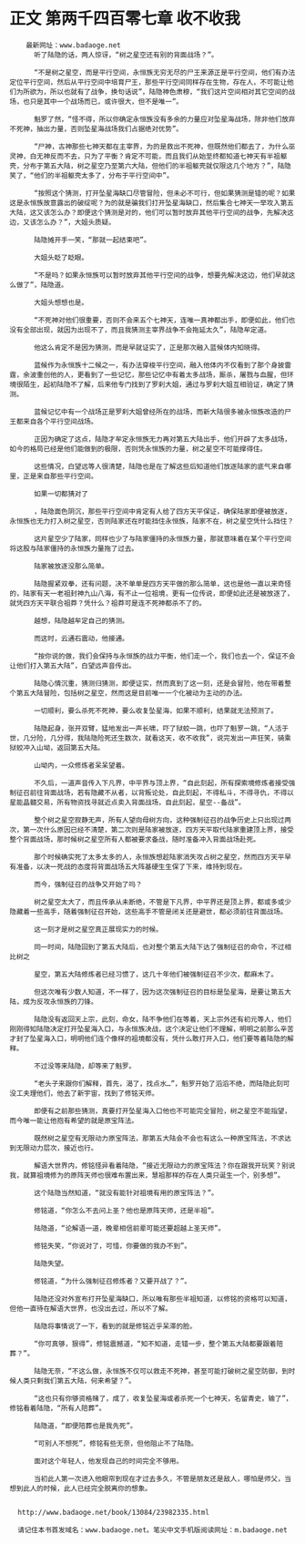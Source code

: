 # 正文 第两千四百零七章 收不收我
        最新网址：www.badaoge.net
          听了陆隐的话，两人惊讶，“树之星空还有别的背面战场？”。
      
          “不是树之星空，而是平行空间，永恒族无穷无尽的尸王来源正是平行空间，他们有办法定位平行空间，然后从平行空间中培育尸王，那些平行空间同样存在生物，存在人，不可能让他们为所欲为，所以也就有了战争，换句话说”，陆隐神色肃穆，“我们这片空间相对其它空间的战场，也只是其中一个战场而已，或许很大，但不是唯一”。
      
          魁罗了然，“怪不得，所以你确定永恒族没有多余的力量应对坠星海战场，除非他们放弃不死神，抽出力量，否则坠星海战场我们占据绝对优势”。
      
          “尸神，古神那些七神天都在主宰界，为的是救出不死神，但既然他们都去了，为什么巫灵神，白无神反而不去，只为了平衡？肯定不可能，而且我们从始至终都知道七神天有半祖躯壳，分布于第五大陆，树之星空乃至第六大陆，但他们的半祖躯壳就仅限这几个地方？”，陆隐笑了，“他们的半祖躯壳太多了，分布于平行空间中”。
      
          “按照这个猜测，打开坠星海缺口尽管冒险，但未必不可行，但如果猜测是错的呢？如果这是永恒族故意露出的破绽呢？为的就是骗我们打开坠星海缺口，然后集合七神天一举攻入第五大陆，这又该怎么办？即便这个猜测是对的，他们可以暂时放弃其他平行空间的战争，先解决这边，又该怎么办？”，大姐头质疑。
      
          陆隐摊开手一笑，“那就一起结束吧”。
      
          大姐头眨了眨眼。
      
          “不是吗？如果永恒族可以暂时放弃其他平行空间的战争，想要先解决这边，他们早就这么做了”，陆隐道。
      
          大姐头想想也是。
      
          “不死神对他们很重要，否则不会来五个七神天，连唯一真神都出手，即便如此，他们也没有全部出现，就因为出现不了，而且我猜测主宰界战争不会拖延太久”，陆隐牟定道。
      
          他这么肯定不是因为猜测，而是早就证实了，正是那次融入蓝候体内知晓得。
      
          蓝候作为永恒族十二候之一，有办法穿梭平行空间，融入他体内不仅看到了那个身披雷霆，余波重创他的人，更看到了一些记忆，那些记忆中有着太多战场，厮杀，屠戮与血腥，但环境很陌生，起初陆隐不了解，后来他专门找到了罗刹大姐，通过与罗刹大姐互相验证，确定了猜测。
      
          蓝候记忆中有一个战场正是罗刹大姐曾经所在的战场，而新大陆很多被永恒族改造的尸王都来自各个平行空间战场。
      
          正因为确定了这点，陆隐才牟定永恒族无力再对第五大陆出手，他们开辟了太多战场，如今的格局已经是他们能做到的极限，否则凭永恒族的力量，树之星空不可能撑得住。
      
          这些情况，白望远等人很清楚，陆隐也是在了解这些后知道他们放逐陆家的底气来自哪里，正是来自那些平行空间。
      
          如果一切都猜对了
      
          ，陆隐面色阴沉，那些平行空间中肯定有人给了四方天平保证，确保陆家即便被放逐，永恒族也无力打入树之星空，否则陆家还在时能挡住永恒族，陆家不在，树之星空凭什么挡住？
      
          这片星空少了陆家，同样也少了与陆家僵持的永恒族力量，那就意味着在某个平行空间将这股与陆家僵持的永恒族力量拖了过去。
      
          陆家被放逐没那么简单。
      
          陆隐握紧双拳，还有问题，决不单单是四方天平做的那么简单，这也是他一直以来奇怪的，陆家有天一老祖封神九山八海，有不止一位祖境，更有一位传说，即便如此还是被放逐了，就凭四方天平联合祖莽？凭什么？祖莽可是连不死神都杀不了的。
      
          越想，陆隐越牟定自己的猜测。
      
          而这时，云通石震动，他接通。
      
          “按你说的做，我们会保持与永恒族的战力平衡，他们走一个，我们也去一个，保证不会让他们打入第五大陆”，白望远声音传出。
      
          陆隐心情沉重，猜测归猜测，即便证实，然而真到了这一刻，还是会冒险，他在带着整个第五大陆冒险，包括树之星空，然而这是目前唯一一个化被动为主动的办法。
      
          一切顺利，要么杀死不死神，要么收复坠星海，如果不顺利，结果就无法预测了。
      
          陆隐起身，张开双臂，猛地发出一声长啸，吓了狱蛟一跳，也吓了魁罗一跳，“人活于世，几分险，几分得，我陆隐险死还生数次，就看这天，收不收我”，说完发出一声狂笑，骑乘狱蛟冲入山坳，返回第五大陆。
      
          山坳内，一众修炼者呆呆望着。
      
          不久后，一道声音传入下凡界，中平界与顶上界，“自此刻起，所有探索境修炼者接受强制征召前往背面战场，若有隐藏不从者，以背叛论处，自此刻起，不得私斗，不得寻仇，不得以星能晶髓交易，所有物资找寻就近点卖入背面战场，自此刻起，星空--备战”。
      
          整个树之星空寂静无声，所有人望向母树方向，这种强制征召的战争历史上只出现过两次，第一次什么原因已经不清楚，第二次则是陆家被放逐，四方天平取代陆家重建顶上界，接受整个背面战场，那时候树之星空所有人都被要求备战，随时准备冲入背面战场赴死。
      
          那个时候确实死了太多太多的人，永恒族想趁陆家消失攻占树之星空，然而四方天平早有准备，以决一死战的态度将背面战场五大阵基硬生生保了下来，维持到现在。
      
          而今，强制征召的战争又开始了吗？
      
          树之星空太大了，而且传承从未断绝，不管是下凡界，中平界还是顶上界，都或多或少隐藏着一些高手，随着强制征召开始，这些高手不管是闭关还是避世，都必须前往背面战场。
      
          这一刻才是树之星空真正展现实力的时候。
      
          同一时间，陆隐回到了第五大陆后，也对整个第五大陆下达了强制征召的命令，不过相比树之
      
          星空，第五大陆修炼者已经习惯了，这几十年他们被强制征召不少次，都麻木了。
      
          但这次唯有少数人知道，不一样了，因为这次强制征召的目标是坠星海，是要让第五大陆，成为反攻永恒族的刀锋。
      
          陆隐没有返回天上宗，此刻，命女，陆不争他们在等着，天上宗外还有初元等人，他们刚刚得知陆隐决定打开坠星海入口，与永恒族决战，这个决定让他们不理解，明明之前那么辛苦才封了坠星海入口，明明他们连个像样的祖境都没有，凭什么敢打开入口，他们要等着陆隐的解释。
      
          不过没等来陆隐，却等来了魁罗。
      
          “老头子来跟你们解释，首先，渴了，找点水…”，魁罗开始了滔滔不绝，而陆隐此刻可没工夫理他们，他去了新宇宙，找到了修铭天师。
      
          即便有之前那些猜测，真要打开坠星海入口他也不可能完全冒险，树之星空不能指望，而今唯一能让他抱有希望的就是原宝阵法。
      
          既然树之星空有无限动力原宝阵法，那第五大陆会不会也有这么一种原宝阵法，不求达到无限动力层次，接近也行。
      
          解语大世界内，修铭怪异看着陆隐，“接近无限动力的原宝阵法？你在跟我开玩笑？别说我，就算祖境修为的原阵天师也很难布置出来，慧祖那样的存在人类只诞生一个，别多想”。
      
          这个陆隐当然知道，“就没有能针对祖境有用的原宝阵法？”。
      
          修铭道，“你怎么不去问上圣？他也是原阵天师，还是半祖”。
      
          陆隐道，“论解语一道，晚辈相信前辈可能还要超越上圣天师”。
      
          修铭失笑，“你说对了，可惜，你要做的我办不到”。
      
          陆隐失望。
      
          修铭道，“为什么强制征召修炼者？又要开战了？”。
      
          陆隐还没对外宣布打开坠星海缺口，所以唯有那些半祖知道，以修铭的资格可以知道，但他一直待在解语大世界，也没出去过，所以不了解。
      
          陆隐将事情说了一下，看到的就是修铭近乎呆滞的脸。
      
          “你可真够，狠得”，修铭震撼道，“知不知道，走错一步，整个第五大陆都要跟着陪葬？”。
      
          陆隐无奈，“不这么做，永恒族不仅可以救走不死神，甚至可能打破树之星空防御，到时候人类只剩我们第五大陆，何来希望？”。
      
          “这也只有你够资格赌了，成了，收复坠星海或者杀死一个七神天，名留青史，输了”，修铭看着陆隐，“所有人陪葬”。
      
          陆隐道，“即便陪葬也是我先死”。
      
          “可别人不想死”，修铭有些无奈，但他阻止不了陆隐。
      
          面对这个年轻人，他发现自己的时间完全不够用。
      
          当初此人第一次进入他眼帘到现在才过去多久，不管是朋友还是敌人，哪怕是师父，当想到此人的时候，此人已经完全脱离你的想象。
      
      
      http://www.badaoge.net/book/13084/23982335.html
      
      请记住本书首发域名：www.badaoge.net。笔尖中文手机版阅读网址：m.badaoge.net
